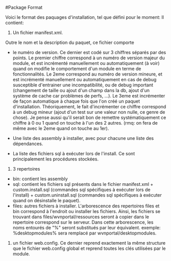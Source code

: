 #Package Format

Voici le format des paquages d'installation, tel que défini pour le moment:
Il contient:
  1. Un fichier manifest.xml.

Outre le nom et la description du paquet, ce fichier comporte
  * le numéro de version. Ce dernier est codé sur 3 chiffres séparés par des points. Le premier chiffre correspond à un numéro de version majeur du module, et est incrémenté manuellement ou automatiquement (à voir) quand on modifie le comportement d'un module en terme de fonctionnalités. Le 2eme correspond au numéro de version mineure, et est incrémenté manuellement ou automatiquement en cas de debug susceptible d'entrainer une incompatibilité, ou de debug important (changement de taille ou ajout d'un champ dans la db, ajout d'un système de cache car problèmes de perfs, ...). Le 3eme est incrémenter de façon automatique à chaque fois que l'on créé un paquet d'installation. Théoriquement, le fait d'incrémenter ce chiffre correspond à un debug mineur (ajout d'un test sur une valeur non nulle, ce genre de chose). Je pense aussi qu'il serait bon de remettre systématiquement ce chiffre à 0 ou 1 quand on touche à l'un des 2 autres. (rmq: on fera de même avec le 2eme quand on touche au 1er).

  * Une liste des assembly à installer, avec pour chacune une liste des dépendances.

  * La liste des fichiers sql à exécuter lors de l'install. Ce sont principalement les procédures stockées.

  1. 3 repertoires
  * bin: contient les assembly
  * sql: contient les fichiers sql présents dans le fichier manifest.xml + custom.install.sql (commandes sql spécifiques à exécuter lors de l'install) + custom.uninstall.sql (commandes sql spécifiques à exécuter quand on désinstalle le paquet).
  * files: autres fichiers à installer. L'arborescence des repertoires files et bin correspond à l'endroit ou installer les fichiers. Ainsi, les fichiers se trouvant dans files/wvnportal/ressources seront à copier dans le repertoire correspond sur le serveur. Dans cette arborescence, les noms entourés de "%" seront substitués par leur équivalent. exemple: %desktopmodules% sera remplacé par wvnportal/desktopmodules.

  1. un fichier web.config.
Ce dernier reprend exactement la même structure que le fichier web.config global et reprend toutes les clés utilisées par le module.